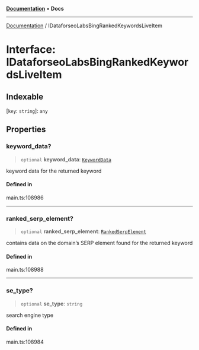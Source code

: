 [**Documentation**](../README.md) • **Docs**

***

[Documentation](../globals.md) / IDataforseoLabsBingRankedKeywordsLiveItem

# Interface: IDataforseoLabsBingRankedKeywordsLiveItem

## Indexable

 \[`key`: `string`\]: `any`

## Properties

### keyword\_data?

> `optional` **keyword\_data**: [`KeywordData`](../classes/KeywordData.md)

keyword data for the returned keyword

#### Defined in

main.ts:108986

***

### ranked\_serp\_element?

> `optional` **ranked\_serp\_element**: [`RankedSerpElement`](../classes/RankedSerpElement.md)

contains data on the domain’s SERP element found for the returned keyword

#### Defined in

main.ts:108988

***

### se\_type?

> `optional` **se\_type**: `string`

search engine type

#### Defined in

main.ts:108984
